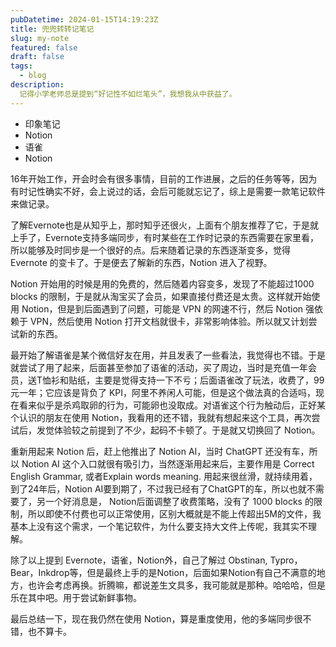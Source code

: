 ```yaml
---
pubDatetime: 2024-01-15T14:19:23Z
title: 兜兜转转记笔记
slug: my-note 
featured: false 
draft: false
tags:
  - blog
description:
  记得小学老师总是提到“好记性不如烂笔头”，我想我从中获益了。
---
```


- 印象笔记
- Notion
- 语雀
- Notion

16年开始工作，开会时会有很多事情，目前的工作进展，之后的任务等等，因为有时记性确实不好，会上说过的话，会后可能就忘记了，综上是需要一款笔记软件来做记录。

了解Evernote也是从知乎上，那时知乎还很火，上面有个朋友推荐了它，于是就上手了，Evernote支持多端同步，有时某些在工作时记录的东西需要在家里看，所以能够及时同步是一个很好的点。后来随着记录的东西逐渐变多，觉得 Evernote 的变卡了。于是便去了解新的东西，Notion 进入了视野。

Notion 开始用的时候是用的免费的，然后随着内容变多，发现了不能超过1000 blocks 的限制，于是就从淘宝买了会员，如果直接付费还是太贵。这样就开始使用 Notion，但是到后面遇到了问题，可能是 VPN 的网速不行，然后 Notion 强依赖于 VPN，然后使用 Notion 打开文档就很卡，非常影响体验。所以就又计划尝试新的东西。

最开始了解语雀是某个微信好友在用，并且发表了一些看法，我觉得也不错。于是就尝试了用了起来，后面甚至参加了语雀的活动，买了周边，当时是充值一年会员，送T恤衫和贴纸，主要是觉得支持一下不亏；后面语雀改了玩法，收费了，99元一年；它应该是背负了 KPI，阿里不养闲人可能，但是这个做法真的合适吗，现在看来似乎是杀鸡取卵的行为，可能卵也没取成。对语雀这个行为触动后，正好某个认识的朋友在使用 Notion，我看用的还不错，我就有想起来这个工具，再次尝试后，发觉体验较之前提到了不少，起码不卡顿了。于是就又切换回了 Notion。

重新用起来 Notion 后，赶上他推出了 Notion AI，当时 ChatGPT 还没有车，所以 Notion AI 这个入口就很有吸引力，当然逐渐用起来后，主要作用是 Correct English Grammar, 或者Explain words meaning. 用起来很丝滑，就持续用着，到了24年后，Notion AI要到期了，不过我已经有了ChatGPT的车，所以也就不需要了，另一个好消息是， Notion后面调整了收费策略，没有了 1000 blocks 的限制，所以即使不付费也可以正常使用，区别大概就是不能上传超出5M的文件，我基本上没有这个需求，一个笔记软件，为什么要支持大文件上传呢，我其实不理解。

除了以上提到 Evernote，语雀，Notion外，自己了解过 Obstinan, Typro，Bear，Inkdrop等，但是最终上手的是Notion，后面如果Notion有自己不满意的地方，也许会考虑再换。折腾嘛，都说差生文具多，我可能就是那种。哈哈哈，但是乐在其中吧。用于尝试新鲜事物。

最后总结一下，现在我仍然在使用 Notion，算是重度使用，他的多端同步很不错，也不算卡。
